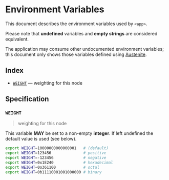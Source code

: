 # Environment Variables

This document describes the environment variables used by `<app>`.

Please note that **undefined** variables and **empty strings** are considered
equivalent.

The application may consume other undocumented environment variables; this
document only shows those variables defined using [Austenite].

[austenite]: https://github.com/env-iron/austenite

## Index

-   [`WEIGHT`](#WEIGHT) — weighting for this node

## Specification

### `WEIGHT`

> weighting for this node

This variable **MAY** be set to a non-empty **integer**.
If left undefined the default value is used (see below).

```sh
export WEIGHT=10000000000000001   # (default)
export WEIGHT=123456              # positive
export WEIGHT=-123456             # negative
export WEIGHT=0x1E240             # hexadecimal
export WEIGHT=0o361100            # octal
export WEIGHT=0b11110001001000000 # binary
```
